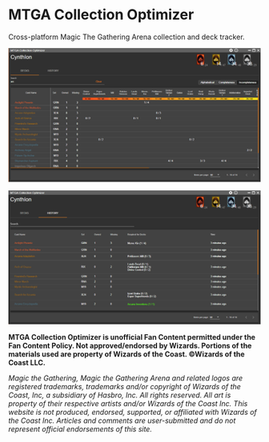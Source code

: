 # MTGA Collection Optimizer

Cross-platform Magic The Gathering Arena collection and deck tracker.

![alt text](https://github.com/Cynthion/MTGA-Collection-Optimizer/blob/master/Screenshots/decks-tab.png)

![alt text](https://github.com/Cynthion/MTGA-Collection-Optimizer/blob/master/Screenshots/history-tab.png)

**MTGA Collection Optimizer is unofficial Fan Content permitted under the Fan Content Policy. Not approved/endorsed by Wizards. Portions of the materials used are property of Wizards of the Coast. ©Wizards of the Coast LLC.**

*Magic the Gathering, Magic the Gathering Arena and related logos are registered trademarks, trademarks and/or copyright of Wizards of the Coast, Inc, a subsidiary of Hasbro, Inc. All rights reserved. All art is property of their respective artists and/or Wizards of the Coast Inc. This website is not produced, endorsed, supported, or affiliated with Wizards of the Coast Inc. Articles and comments are user-submitted and do not represent official endorsements of this site.*
